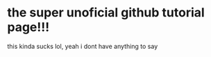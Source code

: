 # the super unoficial github tutorial page!!!
this kinda sucks lol,
yeah i dont have anything to say
